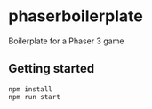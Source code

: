 # phaserboilerplate
Boilerplate for a Phaser 3 game


## Getting started

```
npm install
npm run start
```
